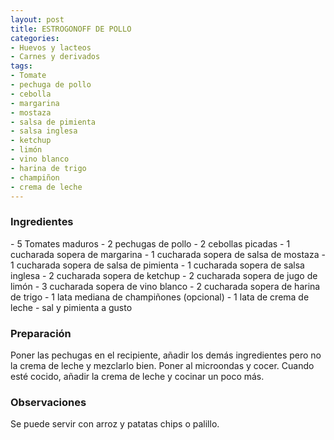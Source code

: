 ```yaml
---
layout: post
title: ESTROGONOFF DE POLLO
categories:
- Huevos y lacteos
- Carnes y derivados
tags:
- Tomate
- pechuga de pollo
- cebolla
- margarina
- mostaza
- salsa de pimienta
- salsa inglesa
- ketchup
- limón
- vino blanco
- harina de trigo
- champiñon
- crema de leche
---
```

<h3>Ingredientes</h3>
- 5 Tomates maduros
- 2 pechugas de pollo
- 2 cebollas picadas
- 1 cucharada sopera de margarina
- 1 cucharada sopera de salsa de mostaza
- 1 cucharada sopera de salsa de pimienta
- 1 cucharada sopera de salsa inglesa
- 2 cucharada sopera de ketchup
- 2 cucharada sopera de jugo de limón
- 3 cucharada sopera de vino blanco
- 2 cucharada sopera de harina de trigo
- 1 lata mediana de champiñones (opcional)
- 1 lata de crema de leche
- sal y pimienta a gusto

<h3>Preparación</h3>
Poner las pechugas en el recipiente, añadir los demás ingredientes pero no la crema de leche y mezclarlo bien. Poner al microondas y cocer. Cuando esté cocido, añadir la crema de leche y cocinar un poco más.

<h3>Observaciones</h3>
Se puede servir con arroz y patatas chips o palillo.